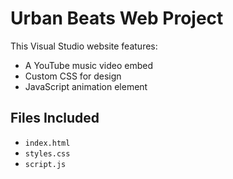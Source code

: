 # Urban Beats Web Project

This Visual Studio website features:

- A YouTube music video embed
- Custom CSS for design
- JavaScript animation element

## Files Included

- `index.html`
- `styles.css`
- `script.js`
